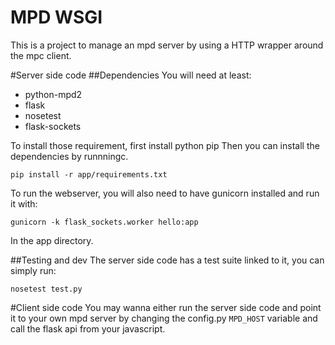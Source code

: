 # MPD WSGI
This is a project to manage an mpd server by using a HTTP wrapper around the mpc client. 

#Server side code
##Dependencies
You will need at least:

- python-mpd2
- flask 
- nosetest
- flask-sockets

To install those requirement, first install python pip
Then you can install the dependencies by runnningc.
    
    pip install -r app/requirements.txt

To run the webserver, you will also need to have gunicorn installed and run it with:

    gunicorn -k flask_sockets.worker hello:app

In the app directory.

##Testing and dev
The server side code has a test suite linked to it, you can simply run:

    nosetest test.py

#Client side code
You may wanna either run the server side code and point it to your own
mpd server by changing the config.py `MPD_HOST` variable and call the flask api from your javascript.
